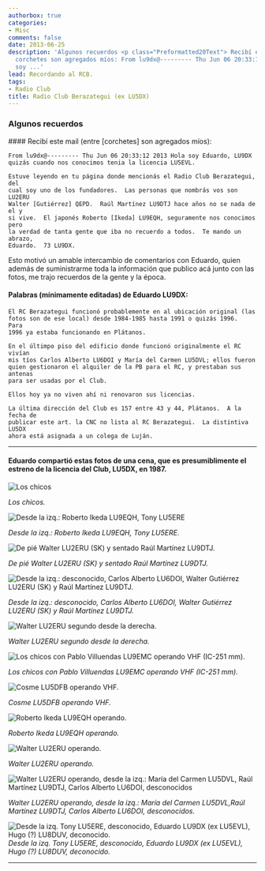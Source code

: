```yaml
---
authorbox: true
categories:
- Misc
comments: false
date: 2013-06-25
description: 'Algunos recuerdos <p class="Preformatted20Text"> Recibí este mail entre
  corchetes son agregados míos: From lu9dx@--------- Thu Jun 06 20:33:12 2013 Hola
  soy ...'
lead: Recordando al RCB.
tags:
- Radio Club
title: Radio Club Berazategui (ex LU5DX)
---
```


### Algunos recuerdos

<p class="Preformatted_20_Text">
#### Recibí este mail (entre [corchetes] son agregados míos):

    From lu9dx@--------- Thu Jun 06 20:33:12 2013 Hola soy Eduardo, LU9DX
    quizás cuando nos conocimos tenia la licencia LU5EVL.

    Estuve leyendo en tu página donde mencionás el Radio Club Berazategui, del
    cual soy uno de los fundadores.  Las personas que nombrás vos son LU2ERU
    Walter [Gutiérrez] QEPD.  Raúl Martínez LU9DTJ hace años no se nada de el y
    si vive.  El japonés Roberto [Ikeda] LU9EQH, seguramente nos conocimos pero
    la verdad de tanta gente que iba no recuerdo a todos.  Te mando un abrazo,
    Eduardo.  73 LU9DX.


Esto motivó un amable intercambio de comentarios con Eduardo, quien además de 
suministrarme toda la información que publico acá junto con las fotos, me 
trajo recuerdos de la gente y la época.


#### Palabras (mínimamente editadas) de Eduardo LU9DX:

    El RC Berazategui funcionó probablemente en al ubicación original (las
    fotos son de ese local) desde 1984-1985 hasta 1991 o quizás 1996.  Para
    1996 ya estaba funcionando en Plátanos.

    En el últimpo piso del edificio donde funcionó originalmente el RC vivían
    mis tíos Carlos Alberto LU6DOI y María del Carmen LU5DVL; ellos fueron
    quien gestionaron el alquiler de la PB para el RC, y prestaban sus antenas
    para ser usadas por el Club.

    Ellos hoy ya no viven ahí ni renovaron sus licencias.

    La última dirección del Club es 157 entre 43 y 44, Plátanos.  A la fecha de
    publicar este art. la CNC no lista al RC Berazategui.  La distintiva LU5DX
    ahora está asignada a un colega de Luján.


----------

#### Eduardo compartió estas fotos de una cena, que es presumiblimente el estreno de la licencia del Club, LU5DX, en 1987.

![Los chicos](/post-images/pre2024/RCB_c01.png "Los chicos")

*Los chicos.*

![Desde la izq.: Roberto Ikeda LU9EQH, Tony LU5ERE](/post-images/pre2024/RCB_c02.png "Ikeda Tony")

*Desde la izq.: Roberto Ikeda LU9EQH, Tony LU5ERE.*

![De pié Walter LU2ERU (SK) y sentado Raúl Martínez LU9DTJ.](/post-images/pre2024/RCB_c03.png "Walter Raúl")

*De pié Walter LU2ERU (SK) y sentado Raúl Martínez LU9DTJ.*

![Desde la izq.: desconocido, Carlos Alberto LU6DOI, Walter Gutiérrez LU2ERU (SK) y  Raúl Martínez LU9DTJ.](/post-images/pre2024/RCB_c04.png "Walter, Raúl")

*Desde la izq.: desconocido, Carlos Alberto LU6DOI, Walter Gutiérrez LU2ERU (SK) y  Raúl Martínez LU9DTJ.*

![Walter LU2ERU segundo desde la derecha.](/post-images/pre2024/RCB_c05.png "Walter")

*Walter LU2ERU segundo desde la derecha.*

![Los chicos con Pablo Villuendas LU9EMC operando VHF (IC-251 mm).](/post-images/pre2024/RCB_c06.png "Chicos VHF")

*Los chicos con Pablo Villuendas LU9EMC operando VHF (IC-251 mm).*

![Cosme LU5DFB operando VHF.](/post-images/pre2024/RCB_c07.png "Cosme")

*Cosme LU5DFB operando VHF.*

![Roberto Ikeda LU9EQH operando.](/post-images/pre2024/RCB_c09.png "Roberto")

*Roberto Ikeda LU9EQH operando.*

![Walter LU2ERU operando.](/post-images/pre2024/RCB_c10.png "Walter")

*Walter LU2ERU operando.*

![Walter LU2ERU operando, desde la izq.: María del Carmen LU5DVL,
Raúl Martínez LU9DTJ, Carlos Alberto LU6DOI, desconocidos](/post-images/pre2024/RCB_c11.png "Walter, Carmen, Raúl, Carlso")

*Walter LU2ERU operando, desde la izq.: María del Carmen LU5DVL,Raúl Martínez LU9DTJ, Carlos Alberto LU6DOI, desconocidos.*

![Desde la izq. Tony LU5ERE, desconocido, Eduardo LU9DX (ex LU5EVL),
Hugo (?) LU8DUV, deconocido.](/post-images/pre2024/RCB_c13.png "Tony, Eduardo")
*Desde la izq. Tony LU5ERE, desconocido, Eduardo LU9DX (ex LU5EVL), Hugo (?) LU8DUV, deconocido.*

-----
